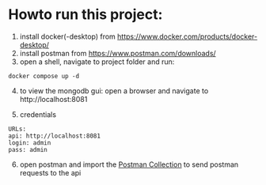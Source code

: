# Howto run this project:

1. install docker(-desktop) from https://www.docker.com/products/docker-desktop/
2. install postman from https://www.postman.com/downloads/
3. open a shell, navigate to project folder and run:

```shell
docker compose up -d
```

4. to view the mongodb gui: open a browser and navigate to http://localhost:8081

5. credentials

```shell
URLs:
api: http://localhost:8081
login: admin
pass: admin
```

6. open postman and import the [Postman Collection](https://raw.githubusercontent.com/3x3cut0r/ProjektDatenbankNoSQL/main/ProjectDatabaseNoSQL.postman_collection.json) to send postman requests to the api
